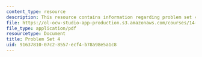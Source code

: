 ```yaml
---
content_type: resource
description: This resource contains information regarding problem set 4.
file: https://ol-ocw-studio-app-production.s3.amazonaws.com/courses/14-12-economic-applications-of-game-theory-fall-2012/9163781007c28557ecf4b78a98e5a1c8_MIT14_12F12_pset4.pdf
file_type: application/pdf
resourcetype: Document
title: Problem Set 4
uid: 91637810-07c2-8557-ecf4-b78a98e5a1c8
---
```

